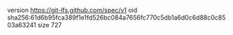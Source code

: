 version https://git-lfs.github.com/spec/v1
oid sha256:61d6b95fca389f1e1fd526bc084a7656fc770c5db1a6d0c6d88c0c8503a63241
size 727
